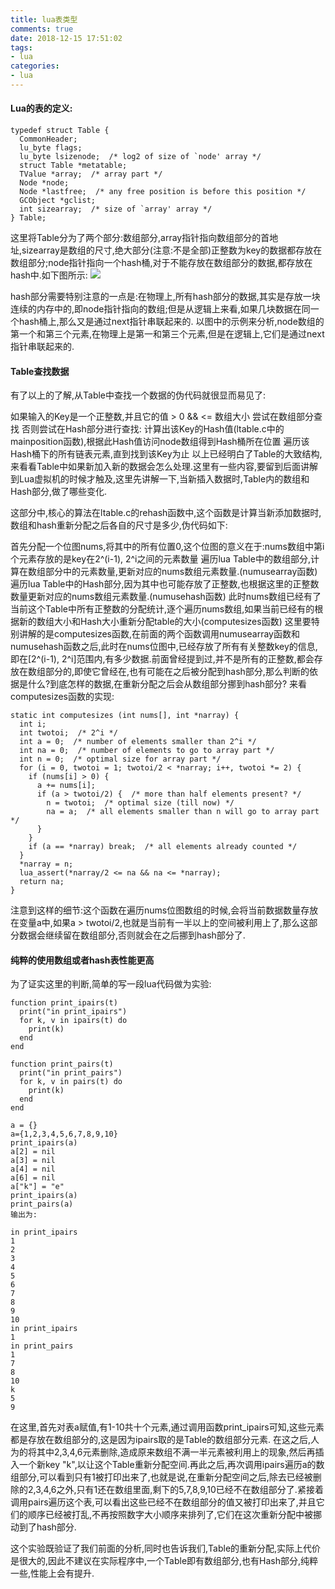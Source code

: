 ```yaml
---
title: lua表类型
comments: true
date: 2018-12-15 17:51:02
tags:
- lua
categories:
- lua
---
```


#### Lua的表的定义:
```
typedef struct Table {
  CommonHeader;
  lu_byte flags;
  lu_byte lsizenode;  /* log2 of size of `node' array */
  struct Table *metatable;
  TValue *array;  /* array part */
  Node *node;
  Node *lastfree;  /* any free position is before this position */
  GCObject *gclist;
  int sizearray;  /* size of `array' array */
} Table;
```
这里将Table分为了两个部分:数组部分,array指针指向数组部分的首地址,sizearray是数组的尺寸,绝大部分(注意:不是全部)正整数为key的数据都存放在数组部分;node指针指向一个hash桶,对于不能存放在数组部分的数据,都存放在hash中.如下图所示:
![](https://thumbnail0.baidupcs.com/thumbnail/46eff62f24b48c0dd2380abaa949cb84?fid=1259087893-250528-534280502274275&time=1544864400&rt=sh&sign=FDTAER-DCb740ccc5511e5e8fedcff06b081203-KcBURzIEUOljxyzUWcN5%2FL3uieo%3D&expires=8h&chkv=0&chkbd=0&chkpc=&dp-logid=17866885042028318&dp-callid=0&size=c710_u400&quality=100&vuk=-&ft=video)

hash部分需要特别注意的一点是:在物理上,所有hash部分的数据,其实是存放一块连续的内存中的,即node指针指向的数组;但是从逻辑上来看,如果几块数据在同一个hash桶上,那么又是通过next指针串联起来的.
以图中的示例来分析,node数组的第一个和第三个元素,在物理上是第一和第三个元素,但是在逻辑上,它们是通过next指针串联起来的.

#### Table查找数据
有了以上的了解,从Table中查找一个数据的伪代码就很显而易见了:

如果输入的Key是一个正整数,并且它的值 > 0 && <= 数组大小
	尝试在数组部分查找
否则尝试在Hash部分进行查找:
	计算出该Key的Hash值(ltable.c中的mainposition函数),根据此Hash值访问node数组得到Hash桶所在位置
	遍历该Hash桶下的所有链表元素,直到找到该Key为止
以上已经明白了Table的大致结构,来看看Table中如果新加入新的数据会怎么处理.这里有一些内容,要留到后面讲解到Lua虚拟机的时候才触及,这里先讲解一下,当新插入数据时,Table内的数组和Hash部分,做了哪些变化.

这部分中,核心的算法在ltable.c的rehash函数中,这个函数是计算当新添加数据时,数组和hash重新分配之后各自的尺寸是多少,伪代码如下:

首先分配一个位图nums,将其中的所有位置0,这个位图的意义在于:nums数组中第i个元素存放的是key在2^(i-1), 2^i之间的元素数量
遍历lua Table中的数组部分,计算在数组部分中的元素数量,更新对应的nums数组元素数量.(numusearray函数)
遍历lua Table中的Hash部分,因为其中也可能存放了正整数,也根据这里的正整数数量更新对应的nums数组元素数量.(numusehash函数)
此时nums数组已经有了当前这个Table中所有正整数的分配统计,逐个遍历nums数组,如果当前已经有的根据新的数组大小和Hash大小重新分配table的大小(computesizes函数)
这里要特别讲解的是computesizes函数,在前面的两个函数调用numusearray函数和numusehash函数之后,此时在nums位图中,已经存放了所有有关整数key的信息,即在[2^(i-1), 2^i]范围内,有多少数据.前面曾经提到过,并不是所有的正整数,都会存放在数组部分的,即使它曾经在,也有可能在之后被分配到hash部分,那么判断的依据是什么?到底怎样的数据,在重新分配之后会从数组部分挪到hash部分?
来看computesizes函数的实现:

```
static int computesizes (int nums[], int *narray) {
  int i;
  int twotoi;  /* 2^i */
  int a = 0;  /* number of elements smaller than 2^i */
  int na = 0;  /* number of elements to go to array part */
  int n = 0;  /* optimal size for array part */
  for (i = 0, twotoi = 1; twotoi/2 < *narray; i++, twotoi *= 2) {
    if (nums[i] > 0) {
      a += nums[i];
      if (a > twotoi/2) {  /* more than half elements present? */
        n = twotoi;  /* optimal size (till now) */
        na = a;  /* all elements smaller than n will go to array part */
      }
    }
    if (a == *narray) break;  /* all elements already counted */
  }
  *narray = n;
  lua_assert(*narray/2 <= na && na <= *narray);
  return na;
}
```
注意到这样的细节:这个函数在遍历nums位图数组的时候,会将当前数据数量存放在变量a中,如果a > twotoi/2,也就是当前有一半以上的空间被利用上了,那么这部分数据会继续留在数组部分,否则就会在之后挪到hash部分了.

#### 纯粹的使用数组或者hash表性能更高
为了证实这里的判断,简单的写一段lua代码做为实验:
```
function print_ipairs(t)
  print("in print_ipairs")
  for k, v in ipairs(t) do
    print(k)
  end
end 

function print_pairs(t)
  print("in print_pairs")
  for k, v in pairs(t) do
    print(k)
  end
end 

a = {}
a={1,2,3,4,5,6,7,8,9,10}
print_ipairs(a)
a[2] = nil
a[3] = nil
a[4] = nil
a[6] = nil
a["k"] = "e"
print_ipairs(a)
print_pairs(a)
输出为:

in print_ipairs
1
2
3
4
5
6
7
8
9
10
in print_ipairs
1
in print_pairs
1
7
8
10
k
5
9
```
在这里,首先对表a赋值,有1-10共十个元素,通过调用函数print_ipairs可知,这些元素都是存放在数组部分的,这是因为ipairs取的是Table的数组部分元素.
在这之后,人为的将其中2,3,4,6元素删除,造成原来数组不满一半元素被利用上的现象,然后再插入一个新key "k",以让这个Table重新分配空间.再此之后,再次调用ipairs遍历a的数组部分,可以看到只有1被打印出来了,也就是说,在重新分配空间之后,除去已经被删除的2,3,4,6之外,只有1还在数组里面,剩下的5,7,8,9,10已经不在数组部分了.紧接着调用pairs遍历这个表,可以看出这些已经不在数组部分的值又被打印出来了,并且它们的顺序已经被打乱,不再按照数字大小顺序来排列了,它们在这次重新分配中被挪动到了hash部分.

这个实验既验证了我们前面的分析,同时也告诉我们,Table的重新分配,实际上代价是很大的,因此不建议在实际程序中,一个Table即有数组部分,也有Hash部分,纯粹一些,性能上会有提升.
